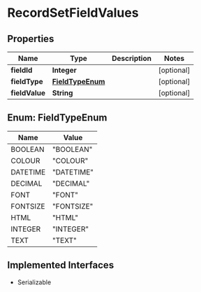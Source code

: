 

# RecordSetFieldValues


## Properties

Name | Type | Description | Notes
------------ | ------------- | ------------- | -------------
**fieldId** | **Integer** |  |  [optional]
**fieldType** | [**FieldTypeEnum**](#FieldTypeEnum) |  |  [optional]
**fieldValue** | **String** |  |  [optional]



## Enum: FieldTypeEnum

Name | Value
---- | -----
BOOLEAN | &quot;BOOLEAN&quot;
COLOUR | &quot;COLOUR&quot;
DATETIME | &quot;DATETIME&quot;
DECIMAL | &quot;DECIMAL&quot;
FONT | &quot;FONT&quot;
FONTSIZE | &quot;FONTSIZE&quot;
HTML | &quot;HTML&quot;
INTEGER | &quot;INTEGER&quot;
TEXT | &quot;TEXT&quot;


## Implemented Interfaces

* Serializable


